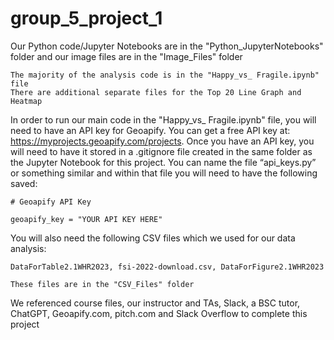 # group_5_project_1

Our Python code/Jupyter Notebooks are in the "Python_JupyterNotebooks" folder and our image files are in the "Image_Files" folder

    The majority of the analysis code is in the "Happy_vs_ Fragile.ipynb" file
    There are additional separate files for the Top 20 Line Graph and Heatmap

In order to run our main code in the "Happy_vs_ Fragile.ipynb" file, you will need to have an API key for Geoapify. You can get a free API key at: https://myprojects.geoapify.com/projects. Once you have an API key, you will need to have it stored in a .gitignore file created in the same folder as the Jupyter Notebook for this project. You can name the file “api_keys.py” or something similar and within that file you will need to have the following saved:

    # Geoapify API Key

    geoapify_key = "YOUR API KEY HERE"

You will also need the following CSV files which we used for our data analysis:

    DataForTable2.1WHR2023, fsi-2022-download.csv, DataForFigure2.1WHR2023

    These files are in the "CSV_Files" folder

We referenced course files, our instructor and TAs, Slack, a BSC tutor, ChatGPT, Geoapify.com, pitch.com and Slack Overflow to complete this project
